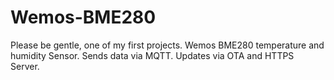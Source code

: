 # Wemos-BME280
Please be gentle, one of my first projects.  Wemos BME280 temperature and humidity Sensor. Sends data via MQTT. Updates via OTA and HTTPS Server.
